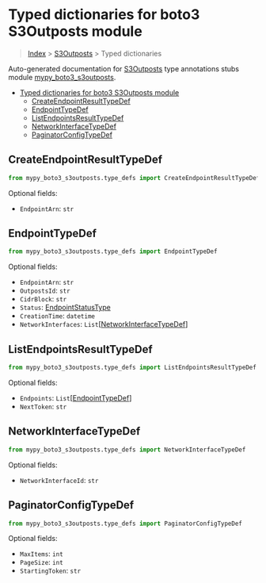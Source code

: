 # Typed dictionaries for boto3 S3Outposts module

> [Index](..) > [S3Outposts](.) > Typed dictionaries

Auto-generated documentation for
[S3Outposts](https://boto3.amazonaws.com/v1/documentation/api/1.17.72/reference/services/s3outposts.html#S3Outposts)
type annotations stubs module
[mypy_boto3_s3outposts](https://pypi.org/project/mypy-boto3-s3outposts/).

- [Typed dictionaries for boto3 S3Outposts module](#typed-dictionaries-for-boto3-s3outposts-module)
  - [CreateEndpointResultTypeDef](#createendpointresulttypedef)
  - [EndpointTypeDef](#endpointtypedef)
  - [ListEndpointsResultTypeDef](#listendpointsresulttypedef)
  - [NetworkInterfaceTypeDef](#networkinterfacetypedef)
  - [PaginatorConfigTypeDef](#paginatorconfigtypedef)

## CreateEndpointResultTypeDef

```python
from mypy_boto3_s3outposts.type_defs import CreateEndpointResultTypeDef
```

Optional fields:

- `EndpointArn`: `str`

## EndpointTypeDef

```python
from mypy_boto3_s3outposts.type_defs import EndpointTypeDef
```

Optional fields:

- `EndpointArn`: `str`
- `OutpostsId`: `str`
- `CidrBlock`: `str`
- `Status`: [EndpointStatusType](./literals.md#endpointstatustype)
- `CreationTime`: `datetime`
- `NetworkInterfaces`:
  `List`\[[NetworkInterfaceTypeDef](./type_defs.md#networkinterfacetypedef)\]

## ListEndpointsResultTypeDef

```python
from mypy_boto3_s3outposts.type_defs import ListEndpointsResultTypeDef
```

Optional fields:

- `Endpoints`: `List`\[[EndpointTypeDef](./type_defs.md#endpointtypedef)\]
- `NextToken`: `str`

## NetworkInterfaceTypeDef

```python
from mypy_boto3_s3outposts.type_defs import NetworkInterfaceTypeDef
```

Optional fields:

- `NetworkInterfaceId`: `str`

## PaginatorConfigTypeDef

```python
from mypy_boto3_s3outposts.type_defs import PaginatorConfigTypeDef
```

Optional fields:

- `MaxItems`: `int`
- `PageSize`: `int`
- `StartingToken`: `str`
